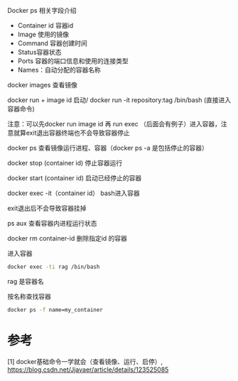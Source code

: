 Docker ps 相关字段介绍

- Container id 容器id
- Image 使用的镜像
- Command 容器创建时间
- Status容器状态
- Ports 容器的端口信息和使用的连接类型
- Names：自动分配的容器名称

docker images 查看镜像

docker run + image id 启动/ docker run -it repository:tag /bin/bash (直接进入容器命令)

注意：可以先docker run image id 再 run exec （后面会有例子）进入容器，注意就算exit退出容器终端也不会导致容器停止

docker ps 查看镜像运行进程、容器（docker ps -a 是包括停止的容器）

docker stop (container id) 停止容器运行

docker start (container id) 启动已经停止的容器

docker exec -it（container id） bash进入容器

exit退出后不会导致容器挂掉

ps aux 查看容器内进程运行状态

docker rm container-id 删除指定id 的容器

进入容器

```bash
docker exec -ti rag /bin/bash
```

rag 是容器名

按名称查找容器

```bash
docker ps -f name=my_container
```
# 参考

[1] docker基础命令一学就会（查看镜像、运行、启停）, https://blog.csdn.net/Jjavaer/article/details/123525085